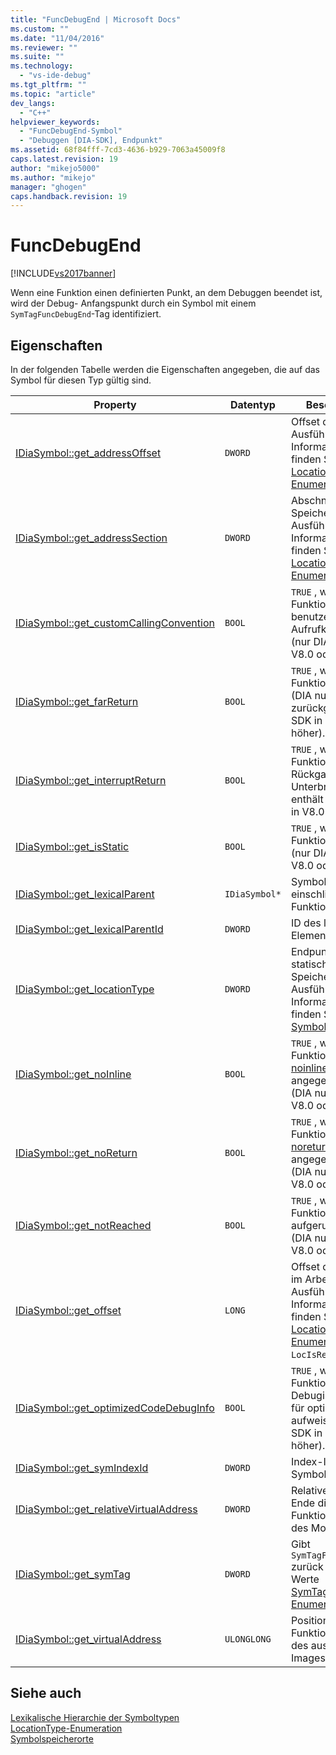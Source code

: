 ```yaml
---
title: "FuncDebugEnd | Microsoft Docs"
ms.custom: ""
ms.date: "11/04/2016"
ms.reviewer: ""
ms.suite: ""
ms.technology: 
  - "vs-ide-debug"
ms.tgt_pltfrm: ""
ms.topic: "article"
dev_langs: 
  - "C++"
helpviewer_keywords: 
  - "FuncDebugEnd-Symbol"
  - "Debuggen [DIA-SDK], Endpunkt"
ms.assetid: 68f84fff-7cd3-4636-b929-7063a45009f8
caps.latest.revision: 19
author: "mikejo5000"
ms.author: "mikejo"
manager: "ghogen"
caps.handback.revision: 19
---
```

# FuncDebugEnd
[!INCLUDE[vs2017banner](../../code-quality/includes/vs2017banner.md)]

Wenn eine Funktion einen definierten Punkt, an dem Debuggen beendet ist, wird der Debug\- Anfangspunkt durch ein Symbol mit einem `SymTagFuncDebugEnd`\-Tag identifiziert.  
  
## Eigenschaften  
 In der folgenden Tabelle werden die Eigenschaften angegeben, die auf das Symbol für diesen Typ gültig sind.  
  
|Property|Datentyp|Beschreibung|  
|--------------|--------------|------------------|  
|[IDiaSymbol::get\_addressOffset](../../debugger/debug-interface-access/idiasymbol-get-addressoffset.md)|`DWORD`|Offset der Position. Ausführliche Informationen finden Sie unter [LocationType\-Enumeration](../../debugger/debug-interface-access/locationtype.md).|  
|[IDiaSymbol::get\_addressSection](../../debugger/debug-interface-access/idiasymbol-get-addresssection.md)|`DWORD`|Abschnitts teil Speicherort. Ausführliche Informationen finden Sie unter [LocationType\-Enumeration](../../debugger/debug-interface-access/locationtype.md).|  
|[IDiaSymbol::get\_customCallingConvention](../../debugger/debug-interface-access/idiasymbol-get-customcallingconvention.md)|`BOOL`|`TRUE` ,  wenn die Funktion eine benutzerdefinierte \- Aufrufkonvention \(nur DIA SDK in V8.0 oder höher\).|  
|[IDiaSymbol::get\_farReturn](../../debugger/debug-interface-access/idiasymbol-get-farreturn.md)|`BOOL`|`TRUE` ,  wenn eine Funktion ausführt \(DIA nur zurückgeben und SDK in V8.0 oder höher\).|  
|[IDiaSymbol::get\_interruptReturn](../../debugger/debug-interface-access/idiasymbol-get-interruptreturn.md)|`BOOL`|`TRUE` ,  wenn die Funktion eine Rückgabe von der Unterbrechung enthält nur \(DIA SDK in V8.0 oder höher\).|  
|[IDiaSymbol::get\_isStatic](../../debugger/debug-interface-access/idiasymbol-get-isstatic.md)|`BOOL`|`TRUE` ,  wenn die Funktion statisch ist \(nur DIA SDK in V8.0 oder höher\).|  
|[IDiaSymbol::get\_lexicalParent](../../debugger/debug-interface-access/idiasymbol-get-lexicalparent.md)|`IDiaSymbol*`|Symbol für die einschließende Funktion.|  
|[IDiaSymbol::get\_lexicalParentId](../../debugger/debug-interface-access/idiasymbol-get-lexicalparentid.md)|`DWORD`|ID des lexikalischen Elementen Symbols.|  
|[IDiaSymbol::get\_locationType](../../debugger/debug-interface-access/idiasymbol-get-locationtype.md)|`DWORD`|Endpunkte haben statischen Speicherort. Ausführliche Informationen finden Sie unter [Symbolspeicherorte](../../debugger/debug-interface-access/symbol-locations.md).|  
|[IDiaSymbol::get\_noInline](../../debugger/debug-interface-access/idiasymbol-get-noinline.md)|`BOOL`|`TRUE` ,  wenn die Funktion mit dem [noinline](/visual-cpp/cpp/noinline)\-Attribut angegeben wurde \(DIA nur SDK in V8.0 oder höher\).|  
|[IDiaSymbol::get\_noReturn](../../debugger/debug-interface-access/idiasymbol-get-noreturn.md)|`BOOL`|`TRUE` ,  wenn die Funktion mit dem [noreturn](/visual-cpp/cpp/noreturn)\-Attribut angegeben wurde \(DIA nur SDK in V8.0 oder höher\).|  
|[IDiaSymbol::get\_notReached](../../debugger/debug-interface-access/idiasymbol-get-notreached.md)|`BOOL`|`TRUE` ,  wenn die Funktion nie aufgerufen wird \(DIA nur SDK in V8.0 oder höher\).|  
|[IDiaSymbol::get\_offset](../../debugger/debug-interface-access/idiasymbol-get-offset.md)|`LONG`|Offset des Symbols im Arbeitsspeicher. Ausführliche Informationen finden Sie unter [LocationType\-Enumeration](../../debugger/debug-interface-access/locationtype.md), `LocIsRegRel`.|  
|[IDiaSymbol::get\_optimizedCodeDebugInfo](../../debugger/debug-interface-access/idiasymbol-get-optimizedcodedebuginfo.md)|`BOOL`|`TRUE` ,  wenn die Funktion Debuginformationen für optimierten Code aufweist \(DIA nur SDK in V8.0 oder höher\).|  
|[IDiaSymbol::get\_symIndexId](../../debugger/debug-interface-access/idiasymbol-get-symindexid.md)|`DWORD`|Index\-ID des Symbols.|  
|[IDiaSymbol::get\_relativeVirtualAddress](../../debugger/debug-interface-access/idiasymbol-get-relativevirtualaddress.md)|`DWORD`|Relative Position am Ende dieser Funktion innerhalb des Moduls.|  
|[IDiaSymbol::get\_symTag](../../debugger/debug-interface-access/idiasymbol-get-symtag.md)|`DWORD`|Gibt `SymTagFuncDebugEnd` zurück \(einen der Werte [SymTagEnum\-Enumeration](../../debugger/debug-interface-access/symtagenum.md) \).|  
|[IDiaSymbol::get\_virtualAddress](../../debugger/debug-interface-access/idiasymbol-get-virtualaddress.md)|`ULONGLONG`|Position dieser Funktion innerhalb des ausführbaren Images.|  
  
## Siehe auch  
 [Lexikalische Hierarchie der Symboltypen](../../debugger/debug-interface-access/lexical-hierarchy-of-symbol-types.md)   
 [LocationType\-Enumeration](../../debugger/debug-interface-access/locationtype.md)   
 [Symbolspeicherorte](../../debugger/debug-interface-access/symbol-locations.md)